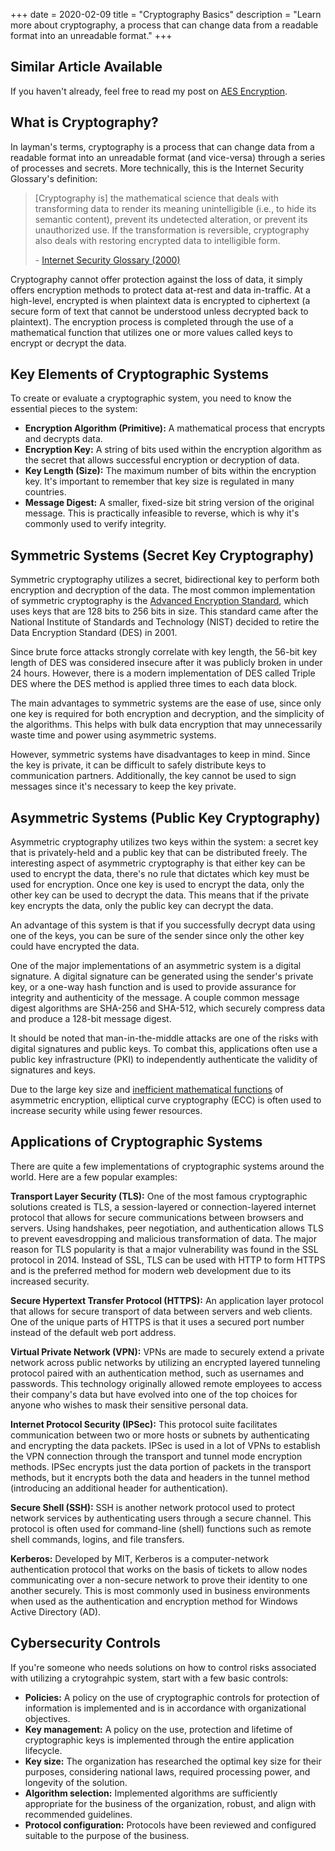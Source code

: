 +++
date = 2020-02-09
title = "Cryptography Basics"
description = "Learn more about cryptography, a process that can change data from a readable format into an unreadable format."
+++

## Similar Article Available

If you haven't already, feel free to read my post on
[AES Encryption](/blog/aes-encryption/).

## What is Cryptography?

In layman's terms, cryptography is a process that can change data from a
readable format into an unreadable format (and vice-versa) through a series of
processes and secrets. More technically, this is the Internet Security
Glossary's definition:

> [Cryptography is] the mathematical science that deals with transforming data
> to render its meaning unintelligible (i.e., to hide its semantic content),
> prevent its undetected alteration, or prevent its unauthorized use. If the
> transformation is reversible, cryptography also deals with restoring encrypted
> data to intelligible form.
>
> \- [Internet Security Glossary (2000)](https://tools.ietf.org/html/rfc2828)

Cryptography cannot offer protection against the loss of data, it simply offers
encryption methods to protect data at-rest and data in-traffic. At a high-level,
encrypted is when plaintext data is encrypted to ciphertext (a secure form of
text that cannot be understood unless decrypted back to plaintext). The
encryption process is completed through the use of a mathematical function that
utilizes one or more values called keys to encrypt or decrypt the data.

## Key Elements of Cryptographic Systems

To create or evaluate a cryptographic system, you need to know the essential
pieces to the system:

-   **Encryption Algorithm (Primitive):** A mathematical process that encrypts
    and decrypts data.
-   **Encryption Key:** A string of bits used within the encryption algorithm as
    the secret that allows successful encryption or decryption of data.
-   **Key Length (Size):** The maximum number of bits within the encryption key.
    It's important to remember that key size is regulated in many countries.
-   **Message Digest:** A smaller, fixed-size bit string version of the original
    message. This is practically infeasible to reverse, which is why it's
    commonly used to verify integrity.

## Symmetric Systems (Secret Key Cryptography)

Symmetric cryptography utilizes a secret, bidirectional key to perform both
encryption and decryption of the data. The most common implementation of
symmetric cryptography is the
[Advanced Encryption Standard](/blog/aes-encryption/), which uses keys that are
128 bits to 256 bits in size. This standard came after the National Institute of
Standards and Technology (NIST) decided to retire the Data Encryption Standard
(DES) in 2001.

Since brute force attacks strongly correlate with key length, the 56-bit key
length of DES was considered insecure after it was publicly broken in under 24
hours. However, there is a modern implementation of DES called Triple DES where
the DES method is applied three times to each data block.

The main advantages to symmetric systems are the ease of use, since only one key
is required for both encryption and decryption, and the simplicity of the
algorithms. This helps with bulk data encryption that may unnecessarily waste
time and power using asymmetric systems.

However, symmetric systems have disadvantages to keep in mind. Since the key is
private, it can be difficult to safely distribute keys to communication
partners. Additionally, the key cannot be used to sign messages since it's
necessary to keep the key private.

## Asymmetric Systems (Public Key Cryptography)

Asymmetric cryptography utilizes two keys within the system: a secret key that
is privately-held and a public key that can be distributed freely. The
interesting aspect of asymmetric cryptography is that either key can be used to
encrypt the data, there's no rule that dictates which key must be used for
encryption. Once one key is used to encrypt the data, only the other key can be
used to decrypt the data. This means that if the private key encrypts the data,
only the public key can decrypt the data.

An advantage of this system is that if you successfully decrypt data using one
of the keys, you can be sure of the sender since only the other key could have
encrypted the data.

One of the major implementations of an asymmetric system is a digital signature.
A digital signature can be generated using the sender's private key, or a
one-way hash function and is used to provide assurance for integrity and
authenticity of the message. A couple common message digest algorithms are
SHA-256 and SHA-512, which securely compress data and produce a 128-bit message
digest.

It should be noted that man-in-the-middle attacks are one of the risks with
digital signatures and public keys. To combat this, applications often use a
public key infrastructure (PKI) to independently authenticate the validity of
signatures and keys.

Due to the large key size and
[inefficient mathematical functions](https://crypto.stackexchange.com/a/591) of
asymmetric encryption, elliptical curve cryptography (ECC) is often used to
increase security while using fewer resources.

## Applications of Cryptographic Systems

There are quite a few implementations of cryptographic systems around the world.
Here are a few popular examples:

**Transport Layer Security (TLS):** One of the most famous cryptographic
solutions created is TLS, a session-layered or connection-layered internet
protocol that allows for secure communications between browsers and servers.
Using handshakes, peer negotiation, and authentication allows TLS to prevent
eavesdropping and malicious transformation of data. The major reason for TLS
popularity is that a major vulnerability was found in the SSL protocol in 2014.
Instead of SSL, TLS can be used with HTTP to form HTTPS and is the preferred
method for modern web development due to its increased security.

**Secure Hypertext Transfer Protocol (HTTPS):** An application layer protocol
that allows for secure transport of data between servers and web clients. One of
the unique parts of HTTPS is that it uses a secured port number instead of the
default web port address.

**Virtual Private Network (VPN):** VPNs are made to securely extend a private
network across public networks by utilizing an encrypted layered tunneling
protocol paired with an authentication method, such as usernames and passwords.
This technology originally allowed remote employees to access their company's
data but have evolved into one of the top choices for anyone who wishes to mask
their sensitive personal data.

**Internet Protocol Security (IPSec):** This protocol suite facilitates
communication between two or more hosts or subnets by authenticating and
encrypting the data packets. IPSec is used in a lot of VPNs to establish the VPN
connection through the transport and tunnel mode encryption methods. IPSec
encrypts just the data portion of packets in the transport methods, but it
encrypts both the data and headers in the tunnel method (introducing an
additional header for authentication).

**Secure Shell (SSH):** SSH is another network protocol used to protect network
services by authenticating users through a secure channel. This protocol is
often used for command-line (shell) functions such as remote shell commands,
logins, and file transfers.

**Kerberos:** Developed by MIT, Kerberos is a computer-network authentication
protocol that works on the basis of tickets to allow nodes communicating over a
non-secure network to prove their identity to one another securely. This is most
commonly used in business environments when used as the authentication and
encryption method for Windows Active Directory (AD).

## Cybersecurity Controls

If you're someone who needs solutions on how to control risks associated with
utilizing a crytograhpic system, start with a few basic controls:

-   **Policies:** A policy on the use of cryptographic controls for protection
    of information is implemented and is in accordance with organizational
    objectives.
-   **Key management:** A policy on the use, protection and lifetime of
    cryptographic keys is implemented through the entire application lifecycle.
-   **Key size:** The organization has researched the optimal key size for their
    purposes, considering national laws, required processing power, and
    longevity of the solution.
-   **Algorithm selection:** Implemented algorithms are sufficiently appropriate
    for the business of the organization, robust, and align with recommended
    guidelines.
-   **Protocol configuration:** Protocols have been reviewed and configured
    suitable to the purpose of the business.

